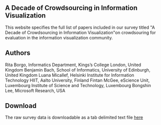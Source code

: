 ## A Decade of Crowdsourcing in Information Visualization

This website specifies the full list of papers included in our survey titled "A Decade of Crowdsourcing in Information Visualization"on crowdsouring for evaluation in the information visualization community.

## Authors

Rita Borgo, Informatics Department, Kings’s College London, United Kingdom
Benjamin  Bach, School of Informatics, University of Edinburgh, United Kingdom
Luana Micallef, Helsinki Institute for Information Technology HIIT, Aalto University, Finland
Fintan McGee, eScience Unit, Luxembourg Institute of Science and Technology, Luxembourg
Bongshin Lee, Microsoft Research, USA


## Download
The raw survey data is downloadable as a tab delimited text  file  [here](Crowdsourcing4Vis_papers.txt)
